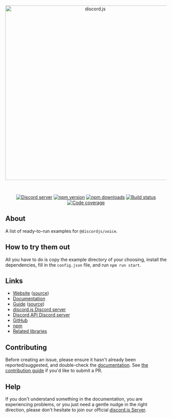 <div align="center">
	<br />
	<p>
		<a href="https://discord.js.org"><img src="https://discord.js.org/static/logo.svg" width="546" alt="discord.js" /></a>
	</p>
	<br />
		<p>
		<a href="https://discord.gg/djs"><img src="https://img.shields.io/discord/222078108977594368?color=5865F2&logo=discord&logoColor=white" alt="Discord server" /></a>
		<a href="https://www.npmjs.com/package/@discordjs/voice"><img src="https://img.shields.io/npm/v/@discordjs/voice.svg?maxAge=3600" alt="npm version" /></a>
		<a href="https://www.npmjs.com/package/@discordjs/voice"><img src="https://img.shields.io/npm/dt/@discordjs/voice.svg?maxAge=3600" alt="npm downloads" /></a>
		<a href="https://github.com/discordjs/discord.js/actions"><img src="https://github.com/discordjs/discord.js/actions/workflows/test.yml/badge.svg" alt="Build status" /></a>
		<a href="https://codecov.io/gh/discordjs/discord.js" ><img src="https://codecov.io/gh/discordjs/discord.js/branch/main/graph/badge.svg?precision=2&flag=voice" alt="Code coverage" /></a>
	</p>
</div>

## About

A list of ready-to-run examples for `@discordjs/voice`.

## How to try them out

All you have to do is copy the example directory of your choosing, install the dependencies, fill in the `config.json` file, and run `npm run start`.

## Links

- [Website](https://discord.js.org/) ([source](https://github.com/discordjs/discord.js/tree/main/apps/website))
- [Documentation](https://discord.js.org/docs/packages/voice/stable)
- [Guide](https://discordjs.guide/) ([source](https://github.com/discordjs/guide))
- [discord.js Discord server](https://discord.gg/djs)
- [Discord API Discord server](https://discord.gg/discord-api)
- [GitHub](https://github.com/discordjs/discord.js/tree/main/packages/voice)
- [npm](https://www.npmjs.com/package/@discordjs/voice)
- [Related libraries](https://discord.com/developers/docs/topics/community-resources#libraries)

## Contributing

Before creating an issue, please ensure it hasn't already been reported/suggested, and double-check the
[documentation](https://discord.js.org/docs/packages/voice/stable).
See [the contribution guide](https://github.com/discordjs/voice-examples/blob/main/.github/CONTRIBUTING.md) if you'd like to submit a PR.

## Help

If you don't understand something in the documentation, you are experiencing problems, or you just need a gentle
nudge in the right direction, please don't hesitate to join our official [discord.js Server](https://discord.gg/djs).
